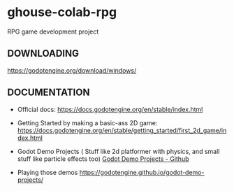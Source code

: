 # ghouse-colab-rpg
 RPG game development project
 
## DOWNLOADING

https://godotengine.org/download/windows/
## DOCUMENTATION

- Official docs: https://docs.godotengine.org/en/stable/index.html

- Getting Started by making a basic-ass 2D game: https://docs.godotengine.org/en/stable/getting_started/first_2d_game/index.html

- Godot Demo Projects ( Stuff like 2d platformer with physics, and small stuff like particle effects too)
[Godot Demo Projects - Github](https://docs.godotengine.org/en/stable/index.html)

- Playing those demos 
https://godotengine.github.io/godot-demo-projects/

<!-- ![image](https://github.com/cxinu/ghouse-colab-rpg/assets/72374438/23381856-9c0c-4ff1-a3c2-f95c94166c5b) -->
